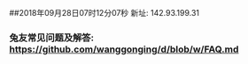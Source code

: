 ##2018年09月28日07时12分07秒 新址: 142.93.199.31
### 兔友常见问题及解答: https://github.com/wanggonging/d/blob/w/FAQ.md
